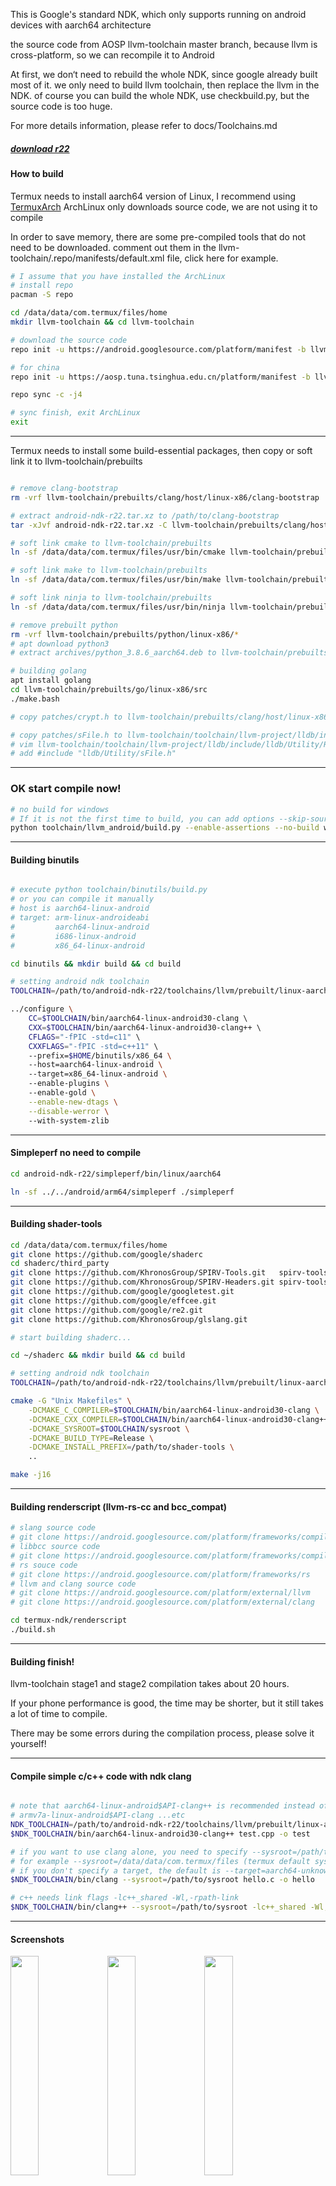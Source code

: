 This is Google's standard NDK, which only supports running on android devices with aarch64 architecture

the source code from AOSP llvm-toolchain master branch, because llvm is cross-platform, so we can recompile it to Android

At first, we don‘t need to rebuild the whole NDK, since google already built most of it.
we only need to build llvm toolchain, then replace the llvm in the NDK.
of course you can build the whole NDK, use checkbuild.py, but the source code is too huge.

For more details information, please refer to docs/Toolchains.md

##### [download r22](https://github.com/Lzhiyong/termux-ndk/releases)

####  How to build

Termux needs to install aarch64 version of Linux,
I recommend using [TermuxArch](https://github.com/SDRausty/TermuxArch) 
ArchLinux only downloads source code, we are not using it to compile

In order to save memory, there are some pre-compiled tools that do not need to be downloaded. 
comment out them in the llvm-toolchain/.repo/manifests/default.xml file, click here for example.

```bash
# I assume that you have installed the ArchLinux
# install repo
pacman -S repo 

cd /data/data/com.termux/files/home 
mkdir llvm-toolchain && cd llvm-toolchain

# download the source code
repo init -u https://android.googlesource.com/platform/manifest -b llvm-toolchain

# for china
repo init -u https://aosp.tuna.tsinghua.edu.cn/platform/manifest -b llvm-toolchain

repo sync -c -j4

# sync finish, exit ArchLinux
exit

```
 ****

Termux needs to install some build-essential packages, then copy or soft link it to llvm-toolchain/prebuilts

```bash

# remove clang-bootstrap 
rm -vrf llvm-toolchain/prebuilts/clang/host/linux-x86/clang-bootstrap

# extract android-ndk-r22.tar.xz to /path/to/clang-bootstrap
tar -xJvf android-ndk-r22.tar.xz -C llvm-toolchain/prebuilts/clang/host/linux-x86/clang-bootstrap

# soft link cmake to llvm-toolchain/prebuilts
ln -sf /data/data/com.termux/files/usr/bin/cmake llvm-toolchain/prebuilts/cmake/linux-x86/bin/cmake

# soft link make to llvm-toolchain/prebuilts
ln -sf /data/data/com.termux/files/usr/bin/make llvm-toolchain/prebuilts/build-tools/linux-x86/bin/make

# soft link ninja to llvm-toolchain/prebuilts
ln -sf /data/data/com.termux/files/usr/bin/ninja llvm-toolchain/prebuilts/build-tools/linux-x86/bin/ninja

# remove prebuilt python
rm -vrf llvm-toolchain/prebuilts/python/linux-x86/*
# apt download python3
# extract archives/python_3.8.6_aarch64.deb to llvm-toolchain/prebuilts/python/linux-x86

# building golang
apt install golang
cd llvm-toolchain/prebuilts/go/linux-x86/src
./make.bash

# copy patches/crypt.h to llvm-toolchain/prebuilts/clang/host/linux-x86/clang-bootstrap/sysroot/usr/include

# copy patches/sFile.h to llvm-toolchain/toolchain/llvm-project/lldb/include/lldb/Utility
# vim llvm-toolchain/toolchain/llvm-project/lldb/include/lldb/Utility/ReproducerInstrumentation.h
# add #include "lldb/Utility/sFile.h"

```

 **** 
###  OK start compile now!

```bash
# no build for windows
# If it is not the first time to build, you can add options --skip-source-setup to save time
python toolchain/llvm_android/build.py --enable-assertions --no-build windows
```

 **** 
#### Building binutils
```bash

# execute python toolchain/binutils/build.py
# or you can compile it manually
# host is aarch64-linux-android
# target: arm-linux-androideabi 
#         aarch64-linux-android
#         i686-linux-android
#         x86_64-linux-android

cd binutils && mkdir build && cd build

# setting android ndk toolchain
TOOLCHAIN=/path/to/android-ndk-r22/toolchains/llvm/prebuilt/linux-aarch64

../configure \                                      
    CC=$TOOLCHAIN/bin/aarch64-linux-android30-clang \                                              
    CXX=$TOOLCHAIN/bin/aarch64-linux-android30-clang++ \                                           
    CFLAGS="-fPIC -std=c11" \                       
    CXXFLAGS="-fPIC -std=c++11" \                   
    --prefix=$HOME/binutils/x86_64 \                
    --host=aarch64-linux-android \                  
    --target=x86_64-linux-android \                      
    --enable-plugins \                              
    --enable-gold \
    --enable-new-dtags \
    --disable-werror \  
    --with-system-zlib
```

 **** 
#### Simpleperf no need to compile
```bash
cd android-ndk-r22/simpleperf/bin/linux/aarch64

ln -sf ../../android/arm64/simpleperf ./simpleperf

```

 **** 
#### Building shader-tools
```bash
cd /data/data/com.termux/files/home
git clone https://github.com/google/shaderc
cd shaderc/third_party
git clone https://github.com/KhronosGroup/SPIRV-Tools.git   spirv-tools
git clone https://github.com/KhronosGroup/SPIRV-Headers.git spirv-tools/external/spirv-headers
git clone https://github.com/google/googletest.git
git clone https://github.com/google/effcee.git
git clone https://github.com/google/re2.git
git clone https://github.com/KhronosGroup/glslang.git

# start building shaderc...

cd ~/shaderc && mkdir build && cd build

# setting android ndk toolchain
TOOLCHAIN=/path/to/android-ndk-r22/toolchains/llvm/prebuilt/linux-aarch64

cmake -G "Unix Makefiles" \
    -DCMAKE_C_COMPILER=$TOOLCHAIN/bin/aarch64-linux-android30-clang \
    -DCMAKE_CXX_COMPILER=$TOOLCHAIN/bin/aarch64-linux-android30-clang++ \
    -DCMAKE_SYSROOT=$TOOLCHAIN/sysroot \
    -DCMAKE_BUILD_TYPE=Release \
    -DCMAKE_INSTALL_PREFIX=/path/to/shader-tools \
    ..

make -j16
```

 **** 
#### Building renderscript (llvm-rs-cc and bcc_compat)

```bash
# slang source code
# git clone https://android.googlesource.com/platform/frameworks/compile/slang
# libbcc source code
# git clone https://android.googlesource.com/platform/frameworks/compile/libbcc
# rs souce code
# git clone https://android.googlesource.com/platform/frameworks/rs
# llvm and clang source code
# git clone https://android.googlesource.com/platform/external/llvm
# git clone https://android.googlesource.com/platform/external/clang

cd termux-ndk/renderscript
./build.sh

```
 **** 
#### Building finish!
llvm-toolchain stage1 and stage2 compilation takes about 20 hours.

If your phone performance is good, the time may be shorter, but it still takes a lot of time to compile.

There may be some errors during the compilation process, please solve it yourself!

 **** 
#### Compile simple c/c++ code with ndk clang
```bash

# note that aarch64-linux-android$API-clang++ is recommended instead of clang alone
# armv7a-linux-android$API-clang ...etc
NDK_TOOLCHAIN=/path/to/android-ndk-r22/toolchains/llvm/prebuilt/linux-aarch64
$NDK_TOOLCHAIN/bin/aarch64-linux-android30-clang++ test.cpp -o test

# if you want to use clang alone, you need to specify --sysroot=/path/to/sysroot
# for example --sysroot=/data/data/com.termux/files (termux default sysroot)
# if you don't specify a target, the default is --target=aarch64-unknown-linux-android
$NDK_TOOLCHAIN/bin/clang --sysroot=/path/to/sysroot hello.c -o hello

# c++ needs link flags -lc++_shared -Wl,-rpath-link
$NDK_TOOLCHAIN/bin/clang++ --sysroot=/path/to/sysroot -lc++_shared -Wl,-rpath-link hello.cpp -o hello
```
 **** 
 
#### Screenshots

<a href="./screenshot/Screenshot_01.jpg"><img src="./screenshot/Screenshot_01.jpg" width="30%" /></a>
<a href="./screenshot/Screenshot_02.jpg"><img src="./screenshot/Screenshot_02.jpg" width="30%" /></a>
<a href="./screenshot/Screenshot_03.jpg"><img src="./screenshot/Screenshot_03.jpg" width="30%" /></a>


#### Buinding app with ndk cmake

Using termux to build android app.

1\. download the build-essential toolchain, [gradle](https://gradle.org) and [openjdk](https://github.com/Lzhiyong/termux-ndk/releases), 
update [aapt2](https://github.com/Lzhiyong/sdk-tools) is here.

2\. please note when you execute the gradle build command finish, some errors will occur.
> AAPT2 aapt2-4.0.1-6197926-linux Daemon #7: Daemon startup failed.  
        This should not happen under normal circumstances, please file an issue if it does.

3\. this is because the gradle plugin will download a corresponding version of aapt2.

4\. We need to replace the aapt2-xxx-linux.jar, which under /data/data/com.termux/files/home/.gradle 

5\. execute the find command to search for aapt2, find . -type f -name "aapt2\*-linux.jar"
(such as aapt2-4.0.1-6197926-linux.jar or other version)

6\. extract the jar file, aapt2 is inside this jar file, replace it with [sdk-tools](https://github.com/Lzhiyong/sdk-tools)/build-tools/aapt2

7\. if there are still errors, continue to replace！


```bash

# modify local.properties file
# sdk.dir=/path/to/android-sdk
# ndk.dir=/path/to/ndk
# cmake.dir=/path/to/cmake


# setting the buildToolsVersion
# update buildToolsVersion you need download the sdk-tools, then copy it to android-sdk/build-tools platform-tools
# sdk-tools from https://github.com/Lzhiyong/sdk-tools
buildToolsVersion "30.0.1"


# setting the cmake version 
# update cmake you need download the cmake source code to compile it
......

externalNativeBuild {
    cmake {
        // specify the cmake version
        version "3.17.2"
        arguments "-DANDROID_APP_PLATFORM=android-21", "-DANDROID_STL=c++_static"
        abiFilters 'armeabi-v7a', 'arm64-v8a', 'x86', 'x86_64'
    }
}

......

# building examples
cd termux-ndk/cmake-example 

gradle build

```

## Issues

* Every NDK version has a lot of changes, direct compilation will fail, 
the build script are not generic, so please solve the error yourself.

* llvm-rs-cc may have bugs, I rewrote the rs_cc_options.cpp file.

* because RSCCOptions.inc compilation error, I can't solve it yet.

* RSCCOptions.inc is generated by llvm-tblgen, but which has errors

* llvm-tblgen -I=../llvm/include RSCCOptions.tb -o RSCCOptions.inc

* if anyone konws, please submit to issue
